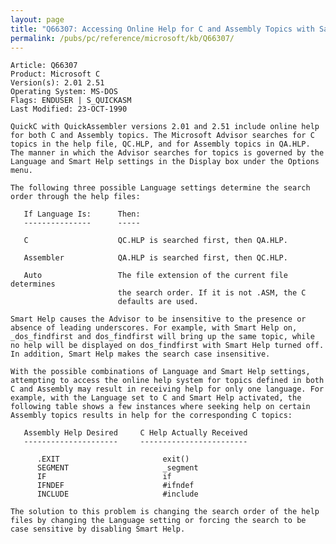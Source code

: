 ```yaml
---
layout: page
title: "Q66307: Accessing Online Help for C and Assembly Topics with Same Name"
permalink: /pubs/pc/reference/microsoft/kb/Q66307/
---
```


	Article: Q66307
	Product: Microsoft C
	Version(s): 2.01 2.51
	Operating System: MS-DOS
	Flags: ENDUSER | S_QUICKASM
	Last Modified: 23-OCT-1990
	
	QuickC with QuickAssembler versions 2.01 and 2.51 include online help
	for both C and Assembly topics. The Microsoft Advisor searches for C
	topics in the help file, QC.HLP, and for Assembly topics in QA.HLP.
	The manner in which the Advisor searches for topics is governed by the
	Language and Smart Help settings in the Display box under the Options
	menu.
	
	The following three possible Language settings determine the search
	order through the help files:
	
	   If Language Is:      Then:
	   ---------------      -----
	
	   C                    QC.HLP is searched first, then QA.HLP.
	
	   Assembler            QA.HLP is searched first, then QC.HLP.
	
	   Auto                 The file extension of the current file determines
	                        the search order. If it is not .ASM, the C
	                        defaults are used.
	
	Smart Help causes the Advisor to be insensitive to the presence or
	absence of leading underscores. For example, with Smart Help on,
	_dos_findfirst and dos_findfirst will bring up the same topic, while
	no help will be displayed on dos_findfirst with Smart Help turned off.
	In addition, Smart Help makes the search case insensitive.
	
	With the possible combinations of Language and Smart Help settings,
	attempting to access the online help system for topics defined in both
	C and Assembly may result in receiving help for only one language. For
	example, with the Language set to C and Smart Help activated, the
	following table shows a few instances where seeking help on certain
	Assembly topics results in help for the corresponding C topics:
	
	   Assembly Help Desired     C Help Actually Received
	   ---------------------     ------------------------
	
	      .EXIT                       exit()
	      SEGMENT                     _segment
	      IF                          if
	      IFNDEF                      #ifndef
	      INCLUDE                     #include
	
	The solution to this problem is changing the search order of the help
	files by changing the Language setting or forcing the search to be
	case sensitive by disabling Smart Help.
